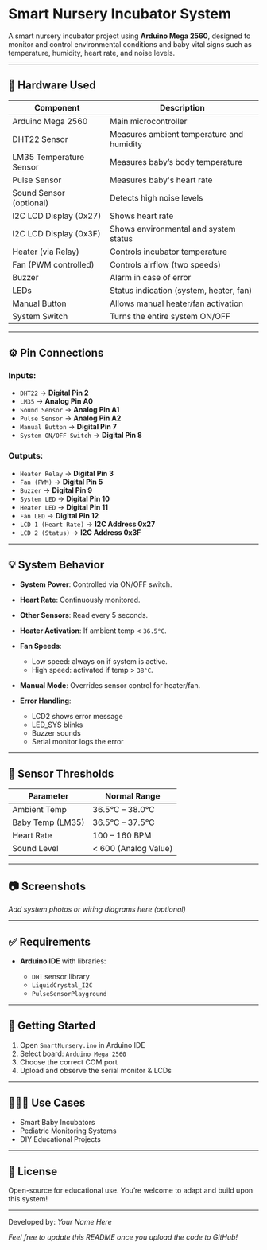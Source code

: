# Smart Nursery Incubator System

A smart nursery incubator project using **Arduino Mega 2560**, designed to monitor and control environmental conditions and baby vital signs such as temperature, humidity, heart rate, and noise levels.

---

## 🔧 Hardware Used

| Component               | Description                               |
| ----------------------- | ----------------------------------------- |
| Arduino Mega 2560       | Main microcontroller                      |
| DHT22 Sensor            | Measures ambient temperature and humidity |
| LM35 Temperature Sensor | Measures baby’s body temperature          |
| Pulse Sensor            | Measures baby's heart rate                |
| Sound Sensor (optional) | Detects high noise levels                 |
| I2C LCD Display (0x27)  | Shows heart rate                          |
| I2C LCD Display (0x3F)  | Shows environmental and system status     |
| Heater (via Relay)      | Controls incubator temperature            |
| Fan (PWM controlled)    | Controls airflow (two speeds)             |
| Buzzer                  | Alarm in case of error                    |
| LEDs                    | Status indication (system, heater, fan)   |
| Manual Button           | Allows manual heater/fan activation       |
| System Switch           | Turns the entire system ON/OFF            |

---

## ⚙️ Pin Connections

### Inputs:

* `DHT22` → **Digital Pin 2**
* `LM35`  → **Analog Pin A0**
* `Sound Sensor` → **Analog Pin A1**
* `Pulse Sensor` → **Analog Pin A2**
* `Manual Button` → **Digital Pin 7**
* `System ON/OFF Switch` → **Digital Pin 8**

### Outputs:

* `Heater Relay` → **Digital Pin 3**
* `Fan (PWM)` → **Digital Pin 5**
* `Buzzer` → **Digital Pin 9**
* `System LED` → **Digital Pin 10**
* `Heater LED` → **Digital Pin 11**
* `Fan LED` → **Digital Pin 12**
* `LCD 1 (Heart Rate)` → **I2C Address 0x27**
* `LCD 2 (Status)` → **I2C Address 0x3F**

---

## 💡 System Behavior

* **System Power**: Controlled via ON/OFF switch.
* **Heart Rate**: Continuously monitored.
* **Other Sensors**: Read every 5 seconds.
* **Heater Activation**: If ambient temp < `36.5°C`.
* **Fan Speeds**:

  * Low speed: always on if system is active.
  * High speed: activated if temp > `38°C`.
* **Manual Mode**: Overrides sensor control for heater/fan.
* **Error Handling**:

  * LCD2 shows error message
  * LED\_SYS blinks
  * Buzzer sounds
  * Serial monitor logs the error

---

## 🧪 Sensor Thresholds

| Parameter        | Normal Range         |
| ---------------- | -------------------- |
| Ambient Temp     | 36.5°C – 38.0°C      |
| Baby Temp (LM35) | 36.5°C – 37.5°C      |
| Heart Rate       | 100 – 160 BPM        |
| Sound Level      | < 600 (Analog Value) |

---

## 📷 Screenshots

*Add system photos or wiring diagrams here (optional)*

---

## ✅ Requirements

* **Arduino IDE** with libraries:

  * `DHT` sensor library
  * `LiquidCrystal_I2C`
  * `PulseSensorPlayground`

---

## 🚀 Getting Started

1. Open `SmartNursery.ino` in Arduino IDE
2. Select board: `Arduino Mega 2560`
3. Choose the correct COM port
4. Upload and observe the serial monitor & LCDs

---

## 👨‍👩‍👧 Use Cases

* Smart Baby Incubators
* Pediatric Monitoring Systems
* DIY Educational Projects

---

## 📄 License

Open-source for educational use. You’re welcome to adapt and build upon this system!

---

Developed by: *Your Name Here*

*Feel free to update this README once you upload the code to GitHub!*

